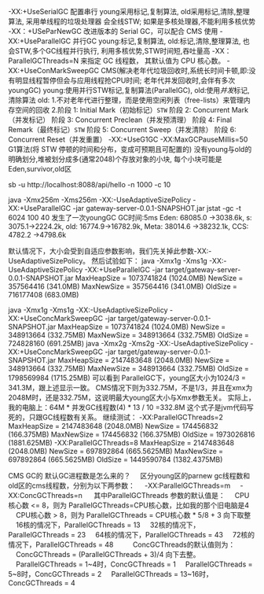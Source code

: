 -XX:+UseSerialGC 
    配置串行 young采用标记,复制算法, old采用标记,清除,整理算法, 采用单线程的垃圾处理器 会全线STW; 如果是多核处理器,不能利用多核优势
    -XX：+USeParNewGC 改进版本的 Serial GC，可以配合 CMS 使用
-XX:+UseParallelGC 并行GC
    young:标记,复制算法, old:标记,清除,整理算法, 也会STW,多个GC线程并行执行, 利用多核优势,STW时间短,吞吐量高
    -XX：ParallelGCThreads=N 来指定 GC 线程数， 其默认值为 CPU 核心数。
-XX:+UseConMarkSweepGC CMS(解决老年代垃圾回收时,系统长时间卡顿,即:没有明显线程暂停但会与应用线程抢CPU时间; 老年代并发回收时,会伴有多次youngGC)
    young:使用并行STW标记,复制算法(ParallelGC), old:使用*并发*标记,清除算法
    old:
    1.不对老年代进行整理，而是使用空闲列表（free-lists）来管理内存空间的回收
    2.阶段 1: Initial Mark（初始标记）`STW`
      阶段 2: Concurrent Mark（并发标记）
      阶段 3: Concurrent Preclean（并发预清理）
      阶段 4: Final Remark（最终标记）`STW`
      阶段 5: Concurrent Sweep（并发清除）
      阶段 6: Concurrent Reset（并发重置）
-XX:+UseG1GC -XX:MaxGCPauseMillis=50 G1算法(将 STW 停顿的时间和分布，变成可预期且可配置的)
    没有young与old的明确划分,堆被划分成多(通常2048)个存放对象的小块, 每个小块可能是Eden,survivor,old区
    
    
    

sb -u http://localhost:8088/api/hello -n 1000 -c 10

java -Xmx256m -Xms256m -XX:-UseAdaptiveSizePolicy -XX:+UseParallelGC -jar gateway-server-0.0.1-SNAPSHOT.jar
jstat -gc -t 6024 100 40
发生了一次youngGC
GC时间:5ms   Eden: 68085.0 ->3038.6k,
            s: 3075.1->2224.2k,
            old: 16774.9->16782.9k,
            Meta: 38014.6 ->38232.1k,
            CCS: 4782.2 ->4798.6k

























默认情况下，大小会受到自适应参数影响，我们先关掉此参数-XX:-UseAdaptiveSizePolicy。
然后试验如下：
java -Xmx1g -Xms1g -XX:-UseAdaptiveSizePolicy -XX:+UseParallelGC -jar target/gateway-server-0.0.1-SNAPSHOT.jar
   MaxHeapSize              = 1073741824 (1024.0MB)
   NewSize                     = 357564416 (341.0MB)
   MaxNewSize               = 357564416 (341.0MB)
   OldSize                      = 716177408 (683.0MB)

java -Xmx1g -Xms1g -XX:-UseAdaptiveSizePolicy -XX:+UseConcMarkSweepGC -jar target/gateway-server-0.0.1-SNAPSHOT.jar
   MaxHeapSize              = 1073741824 (1024.0MB)
   NewSize                     = 348913664 (332.75MB)
   MaxNewSize               = 348913664 (332.75MB)
   OldSize                      = 724828160 (691.25MB)
java -Xmx2g -Xms2g -XX:-UseAdaptiveSizePolicy -XX:+UseConcMarkSweepGC -jar target/gateway-server-0.0.1-SNAPSHOT.jar
   MaxHeapSize              = 2147483648 (2048.0MB)
   NewSize                     = 348913664 (332.75MB)
   MaxNewSize               = 348913664 (332.75MB)
   OldSize                      = 1798569984 (1715.25MB)
可以看到 ParallelGC下，young区大小为1024/3 = 341.3M，跟上述显示一致。
CMS情况下则为332.75M，不是1/3，并且在xmx为2048M时，还是332.75M，这说明最大young区大小与Xmx参数无关。
实际上，我的电脑上：64M * 并发GC线程数(4) * 13 / 10 =332.8M
这个式子是jvm代码写死的，只跟GC线程数有关系。
继续测试：
-XX:ParallelGCThreads=2 
   MaxHeapSize              = 2147483648 (2048.0MB)
   NewSize                     = 174456832 (166.375MB)
   MaxNewSize               = 174456832 (166.375MB)
   OldSize                      = 1973026816 (1881.625MB)
-XX:ParallelGCThreads=8
   MaxHeapSize              = 2147483648 (2048.0MB)
   NewSize                     = 697892864 (665.5625MB)
   MaxNewSize               = 697892864 (665.5625MB)
   OldSize                      = 1449590784 (1382.4375MB)
   
CMS GC的 默认GC进程数是怎么来的？
    区分young区的parnew gc线程数和old区的cms线程数，分别为以下两参数：
    -XX:ParallelGCThreads=m
    -XX:ConcGCThreads=n 
    其中ParallelGCThreads 参数的默认值是：
    CPU核心数 <= 8，则为 ParallelGCThreads=CPU核心数，比如我的那个旧电脑是4
    CPU核心数 > 8，则为 ParallelGCThreads = CPU核心数 * 5/8 + 3 向下取整
    16核的情况下，ParallelGCThreads = 13
    32核的情况下，ParallelGCThreads = 23
    64核的情况下，ParallelGCThreads = 43
    72核的情况下，ParallelGCThreads = 48
    
    ConcGCThreads的默认值则为：
    ConcGCThreads = (ParallelGCThreads + 3)/4 向下去整。
    ParallelGCThreads = 1~4时，ConcGCThreads = 1
    ParallelGCThreads = 5~8时，ConcGCThreads = 2
    ParallelGCThreads = 13~16时，ConcGCThreads = 4